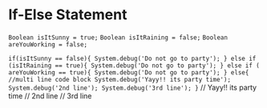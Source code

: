 # If-Else Statement
`Boolean isItSunny = true;`
`Boolean isItRaining = false;`
`Boolean areYouWorking = false;`

`if(isItSunny == false){
    System.debug('Do not go to party');
} else if (isItRaining == true){
    System.debug('Do not go to party');
} else if ( areYouWorking == true){
    System.debug('Do not go to party');
} else{
    //multi line code block
    System.debug('Yayy!! its party time');
    System.debug('2nd line');
    System.debug('3rd line');
}`  // Yayy!! its party time
    // 2nd line
    // 3rd line
